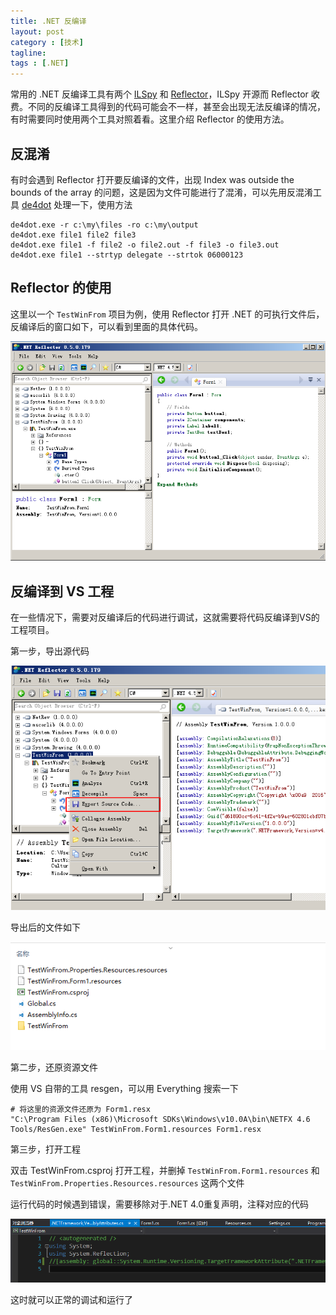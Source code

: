 ```yaml
---
title: .NET 反编译
layout: post
category : [技术]
tagline: 
tags : [.NET]
---
```


常用的 .NET 反编译工具有两个 [ILSpy](http://ilspy.net/) 和 [Reflector](http://www.red-gate.com/products/dotnet-development/reflector/)，ILSpy 开源而 Reflector 收费。不同的反编译工具得到的代码可能会不一样，甚至会出现无法反编译的情况，有时需要同时使用两个工具对照着看。这里介绍 Reflector 的使用方法。

## 反混淆

有时会遇到 Reflector 打开要反编译的文件，出现 Index was outside the bounds of the array 的问题，这是因为文件可能进行了混淆，可以先用反混淆工具 [de4dot](https://github.com/0xd4d/de4dot) 处理一下，使用方法

```
de4dot.exe -r c:\my\files -ro c:\my\output
de4dot.exe file1 file2 file3
de4dot.exe file1 -f file2 -o file2.out -f file3 -o file3.out
de4dot.exe file1 --strtyp delegate --strtok 06000123
```

## Reflector 的使用

这里以一个 `TestWinFrom` 项目为例，使用 Reflector 打开 .NET 的可执行文件后，反编译后的窗口如下，可以看到里面的具体代码。

![](/uploads/post_img/2016/09/dot_net_1.png "")

## 反编译到 VS 工程

在一些情况下，需要对反编译后的代码进行调试，这就需要将代码反编译到VS的工程项目。

第一步，导出源代码

![](/uploads/post_img/2016/09/dot_net_2.png "")

导出后的文件如下

![](/uploads/post_img/2016/09/dot_net_3.png "")

第二步，还原资源文件

使用 VS 自带的工具 resgen，可以用 Everything 搜索一下

```
# 将这里的资源文件还原为 Form1.resx
"C:\Program Files (x86)\Microsoft SDKs\Windows\v10.0A\bin\NETFX 4.6 Tools/ResGen.exe" TestWinFrom.Form1.resources Form1.resx
```

第三步，打开工程

双击 TestWinFrom.csproj 打开工程，并删掉 `TestWinFrom.Form1.resources` 和 `TestWinFrom.Properties.Resources.resources` 这两个文件

运行代码的时候遇到错误，需要移除对于.NET 4.0重复声明，注释对应的代码

![](/uploads/post_img/2016/09/dot_net_4.png "")

这时就可以正常的调试和运行了

